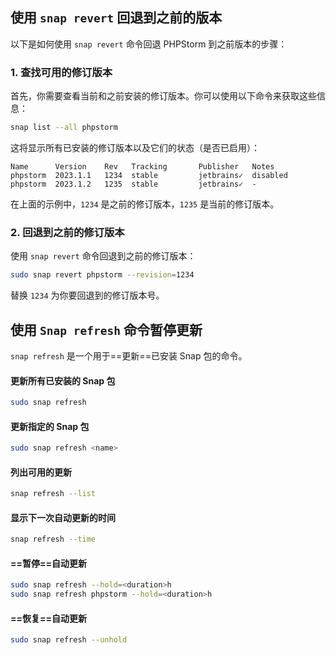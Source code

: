 ## 使用 `snap revert` 回退到之前的版本

以下是如何使用 `snap revert` 命令回退 PHPStorm 到之前版本的步骤：

### 1. 查找可用的修订版本

首先，你需要查看当前和之前安装的修订版本。你可以使用以下命令来获取这些信息：
```bash
snap list --all phpstorm
```
这将显示所有已安装的修订版本以及它们的状态（是否已启用）：
```plaintext
Name      Version    Rev   Tracking       Publisher   Notes
phpstorm  2023.1.1   1234  stable         jetbrains✓  disabled
phpstorm  2023.1.2   1235  stable         jetbrains✓  -
```
在上面的示例中，`1234` 是之前的修订版本，`1235` 是当前的修订版本。

### 2. 回退到之前的修订版本
使用 `snap revert` 命令回退到之前的修订版本：
```bash
sudo snap revert phpstorm --revision=1234
```
替换 `1234` 为你要回退到的修订版本号。

## 使用 `Snap refresh` 命令暂停更新

`snap refresh` 是一个用于==更新==已安装 Snap 包的命令。
#### 更新所有已安装的 Snap 包
```bash
sudo snap refresh
```
#### 更新指定的 Snap 包
```bash
sudo snap refresh <name>
```
#### 列出可用的更新
```bash
snap refresh --list
```
#### 显示下一次自动更新的时间

```bash
snap refresh --time
```
#### ==暂停==自动更新

```bash
sudo snap refresh --hold=<duration>h
sudo snap refresh phpstorm --hold=<duration>h
```
#### ==恢复==自动更新

```bash
sudo snap refresh --unhold
```
